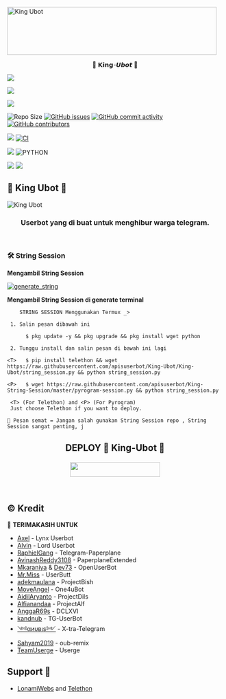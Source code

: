 <a href="https://cooltext.com"><img src="https://images.cooltext.com/5525856.gif" width="489" height="112" alt="King Ubot" /></a>
<p align="center"> 👑 𝗞𝗶𝗻𝗴-𝙐𝙗𝙤𝙩 👑</p>
<p align="left">
  <a href="https://github.com/apisuserbot/King-Ubot/fork"><img src="https://img.shields.io/github/forks/apisuserbot/King-Ubot?label=Fork&style=social"></a>
  </p>
<p align="left">
  <a href="https://github.com/apisuserbot/King-Ubot"><img src="https://img.shields.io/github/stars/apisuserbot/King-Ubot?style=social"></a>
  </p>
<p align="left">
  <a href="https://github.com/apisuserbot/King-Ubot/blob/King-Ubot/LICENSE"><img src="https://img.shields.io/github/license/apisuserbot/Lynx-Userbot?&style=social&logo=github">
  </a></p>

![Repo Size](https://img.shields.io/github/repo-size/apisuserbot/King-Ubot?&style=plastic&logo=github)
[![GitHub issues](https://img.shields.io/github/issues/apisuserbot/King-Ubot?&style=plastic&logo=github)](https://github.com/apisuserbot/King-Ubot/issues)
[![GitHub commit activity](https://img.shields.io/github/commit-activity/m/apisuserbot/King-Ubot?&style=plastic&logo=github)](https://github.com/apisuserbot/King-Ubot/graphs/commit-activity)
[![GitHub contributors](https://img.shields.io/github/contributors/apisuserbot/King-Ubot?&style=plastic&logo=github)](https://GitHub.com/apisuserbot/King-Ubot/graphs/contributors/)
<p align="justify">
<a href="https://github.com/apisuserbot/King-Ubot/commits/King-Ubot"><img src="https://img.shields.io/github/last-commit/apisuserbot/King-Ubot?color=ff69b4&logo=github&logoColor=ff69b4&style=for-the-badge" /></a>
<a href="https://github.com/apisuserbot/King-Ubot/actions/workflows/main.yml"><img src="https://img.shields.io/github/workflow/status/apisuserbot/King-Ubot/CI/Lynx-Userbot?style=for-the-badge&logo=github-actions&logoColor=aqua" alt="CI" /></a>
</p>
<p align="justify">
<a href="https://pypi.org/project/Telethon/"><img src="https://img.shields.io/pypi/v/telethon?color=important&label=telethon&logo=python&logoColor=brightgreen&style=for-the-badge" /></a>
<img alt="PYTHON" src="https://img.shields.io/badge/PYTHON-v3.9.4-white?style=for-the-badge&logo=appveyor"/>
</p>
<p align="left">
<a href="https://hub.docker.com/r/apiskinguserbot/kingubot"> <img src="https://img.shields.io/docker/image-size/apisuserbot/kingubot/Buster?label=docker%20image%20size&logo=docker&style=for-the-badge" /></a>
<a href="https://hub.docker.com/r/apiskinguserbot/kingubot/tags"> <img src="https://img.shields.io/docker/v/apiskinguserbot/kingubot/Buster?label=docker%20version&logo=docker&style=for-the-badge" /></a>
</p>

## 👑 King Ubot 👑
![King Ubot](https://telegra.ph/file/b5b215e269905a5c77537.jpg)

<h3 align="center">Userbot yang di buat untuk menghibur warga telegram.</h3>
<p align="center">&nbsp;</p>


### 🛠️ String Session

**Mengambil String Session**

<a href="https://replit.com/apisuserbot/King-String-Session#main.py"><img src="https://img.shields.io/badge/run-string__session.py-magenta?style=for-the-badge&logo=repl.it" alt="generate_string" /></a>

**Mengambil String Session di generate terminal**
```
    STRING SESSION Menggunakan Termux _>

 1. Salin pesan dibawah ini

      $ pkg update -y && pkg upgrade && pkg install wget python

 2. Tunggu install dan salin pesan di bawah ini lagi

<T>   $ pip install telethon && wget https://raw.githubusercontent.com/apisuserbot/King-Ubot/King-Ubot/string_session.py && python string_session.py

<P>   $ wget https://raw.githubusercontent.com/apisuserbot/King-String-Session/master/pyrogram-session.py && python string_session.py

 <T> (For Telethon) and <P> (For Pyrogram)
 Just choose Telethon if you want to deploy.

📌 Pesan semat = Jangan salah gunakan String Session repo , String Session sangat penting, j

```

## <p align="center">DEPLOY 👑 King-Ubot 👑</p>

<p align="center"><a href="https://heroku.com/deploy?template=https://github.com/apisuserbot/King-Ubot/tree/King-Ubot"> <img src="https://img.shields.io/badge/Don't%20Click%20Bro-aqua?style=flat&logo=heroku" width="210" height="34.45" /></a></p>

<br>
</p>

## © Kredit 

 🙏 **TERIMAKASIH UNTUK**

*   [Axel](https://github.com/KENZO-404/Lynx-Userbot) - Lynx Userbot  
*   [Alvin](https://github.com/Zora24/Lord-Userbot) - Lord Userbot
*   [RaphielGang](https://github.com/RaphielGang) - Telegram-Paperplane
*   [AvinashReddy3108](https://github.com/AvinashReddy3108) - PaperplaneExtended
*   [Mkaraniya](https://github.com/mkaraniya) & [Dev73](https://github.com/Devp73) - OpenUserBot
*   [Mr.Miss](https://github.com/keselekpermen69) - UserButt
*   [adekmaulana](https://github.com/adekmaulana) - ProjectBish
*   [MoveAngel](https://github.com/MoveAngel) - One4uBot
*   [AidilAryanto](https://github.com/aidilaryanto) - ProjectDils 
*   [Alfianandaa](https://github.com/alfianandaa/ProjectAlf) - ProjectAlf
*   [AnggaR69s](https://github.com/GengKapak/DCLXVI) - DCLXVI
*   [kandnub](https://github.com/kandnub) - TG-UserBot
*   [༺αиυвιѕ༻](https://github.com/Dark-Princ3) - X-tra-Telegram
*   [Sahyam2019](https://github.com/sahyam2019/oub-remix) - oub-remix
*   [TeamUserge](https://github.com/UsergeTeam/Userge) - Userge


## Support 🚀
*   [LonamiWebs](https://github.com/LonamiWebs/) and [Telethon](https://github.com/LonamiWebs/Telethon)
